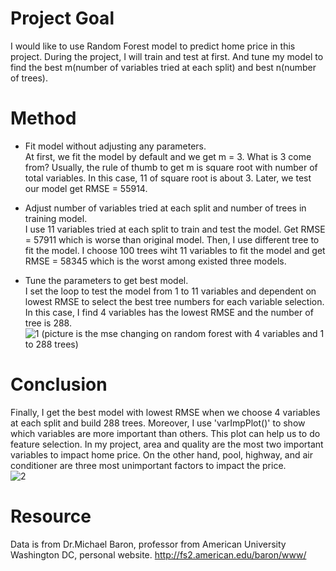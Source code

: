 # Project Goal
I would like to use Random Forest model to predict home price in this project. During the project, I will train and test at first. And tune my model to find 
the best m(number of variables tried at each split) and best n(number of trees).  
# Method
- Fit model without adjusting any parameters.  
At first, we fit the model by default and we get m = 3. What is 3 come from? Usually, the rule of thumb to get m is square root with number of total variables.
In this case, 11 of square root is about 3. Later, we test our model get RMSE = 55914.  

- Adjust number of variables tried at each split and number of trees in training model.  
I use 11 variables tried at each split to train and test the model. Get RMSE = 57911 which is worse than original model. Then, I use different tree to fit the model. 
I choose 100 trees wiht 11 variables to fit the model and get RMSE = 58345 which is the worst among existed three models.  

- Tune the parameters to get best model.  
I set the loop to test the model from 1 to 11 variables and dependent on lowest RMSE to select the best tree numbers for each variable selection. In this case, I find 4 variables has the lowest RMSE and the number of tree is 288.  
![1](https://user-images.githubusercontent.com/67025904/134745094-b25c4b03-bb04-49c5-8514-14e55b593ead.jpg)
(picture is the mse changing on random forest with 4 variables and 1 to 288 trees)

# Conclusion  
Finally, I get the best model with lowest RMSE when we choose 4 variables at each split and build 288 trees. Moreover, I use 'varImpPlot()' to show which variables are more important than others. This plot can help us to do feature selection. In my project, area and quality are the most two important variables to impact home price. On the other hand, pool, highway, and air conditioner are three most unimportant factors to impact the price.  
![2](https://user-images.githubusercontent.com/67025904/134745548-e60385ce-ea14-4d73-8933-0360f9aec27d.jpg)

# Resource
Data is from Dr.Michael Baron, professor from American University Washington DC, personal website. http://fs2.american.edu/baron/www/
